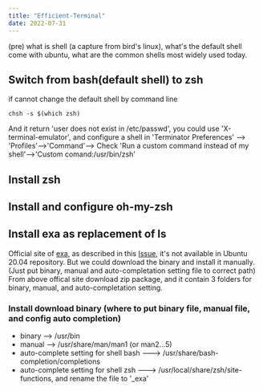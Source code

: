 ```yaml
---
title: "Efficient-Terminal"
date: 2022-07-31
---
```


(pre) what is shell (a capture from bird's linux), what's the default shell come with ubuntu, what are the common shells most widely used today.

## Switch from bash(default shell) to zsh
 if cannot change the default shell by command line
 ```
 chsh -s $(which zsh)
 ```
 And it return 'user does not exist in /etc/passwd', you could use 'X-terminal-emulator', and configure a shell in 'Terminator Preferences' --> 'Profiles'-->'Command'--> Check 'Run a custom command instead of my shell'-->'Custom comand:/usr/bin/zsh' 

## Install zsh 

## Install and configure oh-my-zsh

## Install exa as replacement of ls 
Official site of [exa](https://the.exa.website/), as described in this [Issue](https://github.com/ogham/exa/issues/783), it's not available in Ubuntu 20.04 repository. But we could download the binary and install it manually.(Just put binary, manual and auto-completation setting file to correct path)
From above offical site download zip package, and it contain 3 folders for binary, manual, and auto-completation setting.


### Install download binary (where to put binary file, manual file, and config auto completion)

 - binary -->  /usr/bin
 - manual -->  /usr/share/man/man1 (or man2...5)
 - auto-complete setting for shell bash ---> /usr/share/bash-completion/completions
 - auto-complete setting for shell zsh ---> /usr/local/share/zsh/site-functions, and rename the file to '_exa'

